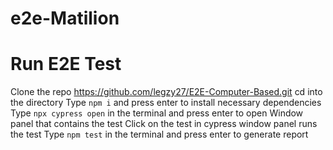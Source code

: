# e2e-Matilion

# Run E2E Test

Clone the repo https://github.com/legzy27/E2E-Computer-Based.git
cd into the directory
Type `npm i` and press enter to install necessary dependencies
Type `npx cypress open` in the terminal and press enter to open Window panel that contains the test
Click on the test in cypress window panel runs the test
Type `npm test` in the terminal and press enter to generate report